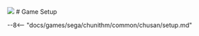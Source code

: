 <img class="header-logo" src="/img/sega/chunithm/sunplus/logo.webp">
# Game Setup

--8<-- "docs/games/sega/chunithm/common/chusan/setup.md"
